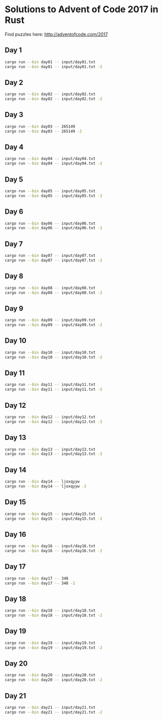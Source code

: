 # Solutions to Advent of Code 2017 in Rust

Find puzzles here: http://adventofcode.com/2017

## Day 1

```bash
cargo run --bin day01 -- input/day01.txt
cargo run --bin day01 -- input/day01.txt -2
```

## Day 2

```bash
cargo run --bin day02 -- input/day02.txt
cargo run --bin day02 -- input/day02.txt -2
```

## Day 3

```bash
cargo run --bin day03 -- 265149
cargo run --bin day03 -- 265149 -2
```

## Day 4

```bash
cargo run --bin day04 -- input/day04.txt
cargo run --bin day04 -- input/day04.txt -2
```

## Day 5

```bash
cargo run --bin day05 -- input/day05.txt
cargo run --bin day05 -- input/day05.txt -2
```

## Day 6

```bash
cargo run --bin day06 -- input/day06.txt
cargo run --bin day06 -- input/day06.txt -2
```

## Day 7

```bash
cargo run --bin day07 -- input/day07.txt
cargo run --bin day07 -- input/day07.txt -2
```

## Day 8

```bash
cargo run --bin day08 -- input/day08.txt
cargo run --bin day08 -- input/day08.txt -2
```

## Day 9

```bash
cargo run --bin day09 -- input/day09.txt
cargo run --bin day09 -- input/day09.txt -2
```

## Day 10

```bash
cargo run --bin day10 -- input/day10.txt
cargo run --bin day10 -- input/day10.txt -2
```

## Day 11

```bash
cargo run --bin day11 -- input/day11.txt
cargo run --bin day11 -- input/day11.txt -2
```

## Day 12

```bash
cargo run --bin day12 -- input/day12.txt
cargo run --bin day12 -- input/day12.txt -2
```

## Day 13

```bash
cargo run --bin day13 -- input/day13.txt
cargo run --bin day13 -- input/day13.txt -2
```

## Day 14

```bash
cargo run --bin day14 -- ljoxqyyw
cargo run --bin day14 -- ljoxqyyw -2
```

## Day 15

```bash
cargo run --bin day15 -- input/day15.txt
cargo run --bin day15 -- input/day15.txt -2
```

## Day 16

```bash
cargo run --bin day16 -- input/day16.txt
cargo run --bin day16 -- input/day16.txt -2
```

## Day 17

```bash
cargo run --bin day17 -- 348
cargo run --bin day17 -- 348 -2
```

## Day 18

```bash
cargo run --bin day18 -- input/day18.txt
cargo run --bin day18 -- input/day18.txt -2
```

## Day 19

```bash
cargo run --bin day19 -- input/day19.txt
cargo run --bin day19 -- input/day19.txt -2
```

## Day 20

```bash
cargo run --bin day20 -- input/day20.txt
cargo run --bin day20 -- input/day20.txt -2
```

## Day 21

```bash
cargo run --bin day21 -- input/day21.txt
cargo run --bin day21 -- input/day21.txt -2
```

